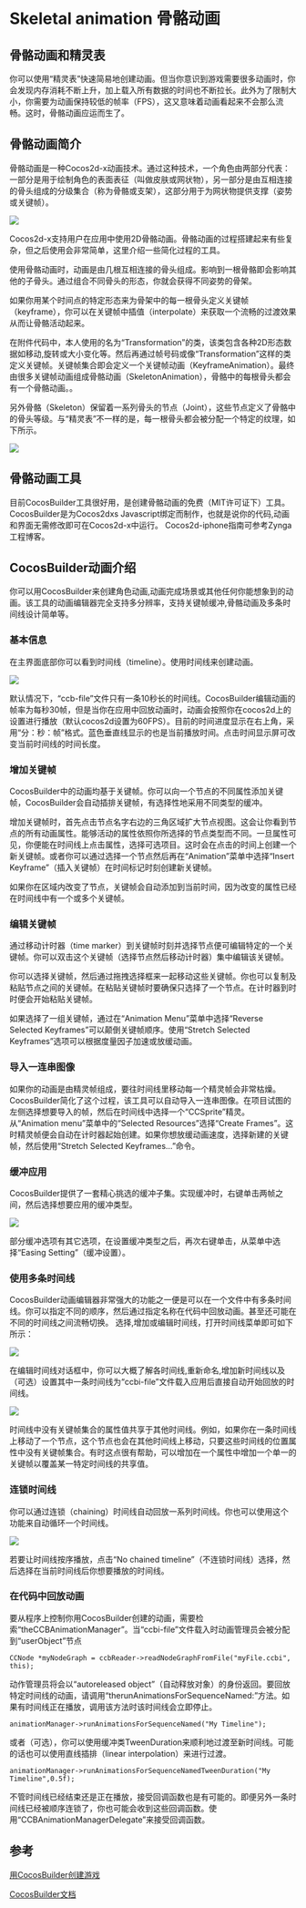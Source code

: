 # Skeletal animation 骨骼动画 

## 骨骼动画和精灵表

你可以使用“精灵表”快速简易地创建动画。但当你意识到游戏需要很多动画时，你会发现内存消耗不断上升，加上载入所有数据的时间也不断拉长。此外为了限制大小，你需要为动画保持较低的帧率（FPS），这又意味着动画看起来不会那么流畅。这时，骨骼动画应运而生了。

## 骨骼动画简介

骨骼动画是一种Cocos2d-x动画技术。通过这种技术，一个角色由两部分代表：一部分是用于绘制角色的表面表征（叫做皮肤或网状物），另一部分是由互相连接的骨头组成的分级集合（称为骨骼或支架），这部分用于为网状物提供支撑（姿势或关键帧）。

![](./res/Skeletal-Animation.jpg)

Cocos2d-x支持用户在应用中使用2D骨骼动画。骨骼动画的过程搭建起来有些复杂，但之后使用会非常简单，这里介绍一些简化过程的工具。

使用骨骼动画时，动画是由几根互相连接的骨头组成。影响到一根骨骼即会影响其他的子骨头。通过组合不同骨头的形态，你就会获得不同姿势的骨架。

如果你用某个时间点的特定形态来为骨架中的每一根骨头定义关键帧（keyframe），你可以在关键帧中插值（interpolate）来获取一个流畅的过渡效果从而让骨骼活动起来。

在附件代码中，本人使用的名为“Transformation”的类，该类包含各种2D形态数据如移动,旋转或大小变化等。然后再通过帧号码或像“Transformation”这样的类定义关键帧。关键帧集合即会定义一个关键帧动画（KeyframeAnimation）。最终由很多关键帧动画组成骨骼动画（SkeletonAnimation），骨骼中的每根骨头都会有一个骨骼动画。。

另外骨骼（Skeleton）保留着一系列骨头的节点（Joint），这些节点定义了骨骼中的骨头等级。与“精灵表”不一样的是，每一根骨头都会被分配一个特定的纹理，如下所示。

![](./res/animated-grossini.png)
## 骨骼动画工具

目前CocosBuilder工具很好用，是创建骨骼动画的免费（MIT许可证下）工具。
CocosBuilder是为Cocos2dxs Javascript绑定而制作，也就是说你的代码,动画和界面无需修改即可在Cocos2d-x中运行。
Cocos2d-iphone指南可参考Zynga工程博客。

## CocosBuilder动画介绍

你可以用CocosBuilder来创建角色动画,动画完成场景或其他任何你能想象到的动画。该工具的动画编辑器完全支持多分辨率，支持关键帧缓冲,骨骼动画及多条时间线设计简单等。

### 基本信息

在主界面底部你可以看到时间线（timeline）。使用时间线来创建动画。

![](./res/timeline.png)

默认情况下，“ccb-file”文件只有一条10秒长的时间线。CocosBuilder编辑动画的帧率为每秒30帧，但是当你在应用中回放动画时，动画会按照你在cocos2d上的设置进行播放（默认cocos2d设置为60FPS）。目前的时间进度显示在右上角，采用“分：秒：帧”格式。蓝色垂直线显示的也是当前播放时间。点击时间显示屏可改变当前时间线的时间长度。
### 增加关键帧

CocosBuilder中的动画均基于关键帧。你可以向一个节点的不同属性添加关键帧，CocosBuilder会自动插排关键帧，有选择性地采用不同类型的缓冲。

增加关键帧时，首先点击节点名字右边的三角区域扩大节点视图。这会让你看到节点的所有动画属性。能够活动的属性依照你所选择的节点类型而不同。一旦属性可见，你便能在时间线上点击属性，选择可选项目。这时会在点击的时间上创建一个新关键帧。或者你可以通过选择一个节点然后再在“Animation”菜单中选择“Insert Keyframe”（插入关键帧）在时间标记时刻创建新关键帧。

如果你在区域内改变了节点，关键帧会自动添加到当前时间，因为改变的属性已经在时间线中有一个或多个关键帧。
### 编辑关键帧

通过移动计时器（time marker）到关键帧时刻并选择节点便可编辑特定的一个关键帧。你可以双击这个关键帧（选择节点然后移动计时器）集中编辑该关键帧。

你可以选择关键帧，然后通过拖拽选择框来一起移动这些关键帧。你也可以复制及粘贴节点之间的关键帧。在粘贴关键帧时要确保只选择了一个节点。在计时器到时时便会开始粘贴关键帧。

如果选择了一组关键帧，通过在“Animation Menu”菜单中选择“Reverse Selected Keyframes”可以颠倒关键帧顺序。使用“Stretch Selected Keyframes”选项可以根据度量因子加速或放缓动画。

### 导入一连串图像

如果你的动画是由精灵帧组成，要往时间线里移动每一个精灵帧会非常枯燥。CocosBuilder简化了这个过程，该工具可以自动导入一连串图像。在项目试图的左侧选择想要导入的帧，然后在时间线中选择一个“CCSprite”精灵。从“Animation menu”菜单中的“Selected Resources”选择“Create Frames”。这时精灵帧便会自动在计时器起始创建。如果你想放缓动画速度，选择新建的关键帧，然后使用“Stretch Selected Keyframes…”命令。

### 缓冲应用

CocosBuilder提供了一套精心挑选的缓冲子集。实现缓冲时，右键单击两帧之间，然后选择想要应用的缓冲类型。

![](./res/keyframes.png)

部分缓冲选项有其它选项，在设置缓冲类型之后，再次右键单击，从菜单中选择“Easing Setting”（缓冲设置）。

### 使用多条时间线

CocosBuilder动画编辑器非常强大的功能之一便是可以在一个文件中有多条时间线。你可以指定不同的顺序，然后通过指定名称在代码中回放动画。甚至还可能在不同的时间线之间流畅切换。
选择,增加或编辑时间线，打开时间线菜单即可如下所示：

![](./res/Multiple-Timelines.png)

在编辑时间线对话框中，你可以大概了解各时间线,重新命名,增加新时间线以及（可选）设置其中一条时间线为“ccbi-file”文件载入应用后直接自动开始回放的时间线。

![](./res/autoStart.png)

时间线中没有关键帧集合的属性值共享于其他时间线。例如，如果你在一条时间线上移动了一个节点，这个节点也会在其他时间线上移动，只要这些时间线的位置属性中没有关键帧集合。有时这点很有帮助，可以增加在一个属性中增加一个单一的关键帧以覆盖某一特定时间线的共享值。

### 连锁时间线

你可以通过连锁（chaining）时间线自动回放一系列时间线。你也可以使用这个功能来自动循环一个时间线。

![](./res/autoPlayback.png)

若要让时间线按序播放，点击“No chained timeline”（不连锁时间线）选择，然后选择在当前时间线后你想要播放的时间线。

### 在代码中回放动画


要从程序上控制你用CocosBuilder创建的动画，需要检索“theCCBAnimationManager”。当“ccbi-file”文件载入时动画管理员会被分配到“userObject”节点

	CCNode *myNodeGraph = ccbReader->readNodeGraphFromFile("myFile.ccbi", this);

动作管理员将会以“autoreleased object”（自动释放对象）的身份返回。要回放特定时间线的动画，请调用“therunAnimationsForSequenceNamed:”方法。如果有时间线正在播放，调用该方法时该时间线会立即停止。

	animationManager->runAnimationsForSequenceNamed("My Timeline");

或者（可选），你可以使用缓冲类TweenDuration来顺利地过渡至新时间线。可能的话也可以使用直线插排（linear interpolation）来进行过渡。

	animationManager->runAnimationsForSequenceNamedTweenDuration("My Timeline",0.5f);

不管时间线已经结束还是正在播放，接受回调函数也是有可能的。即便另外一条时间线已经被顺序连锁了，你也可能会收到这些回调函数。使用“CCBAnimationManagerDelegate”来接受回调函数。

## 参考

[用CocosBuilder创建游戏](http://code.zynga.com/2012/10/creating-a-game-with-cocosbuilder/)

[CocosBuilder文档](http://cocosbuilder.com/)